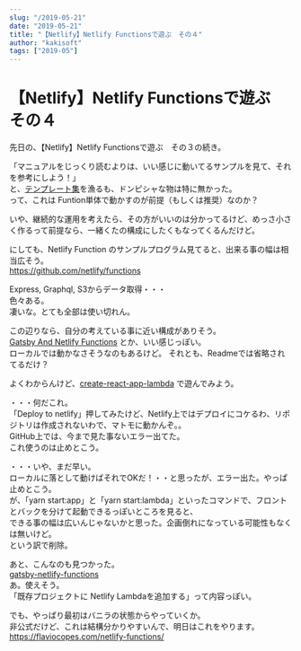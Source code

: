 ```yaml
---
slug: "/2019-05-21"
date: "2019-05-21"
title: "【Netlify】Netlify Functionsで遊ぶ　その４"
author: "kakisoft"
tags: ["2019-05"]
---
```

# 【Netlify】Netlify Functionsで遊ぶ　その４

先日の、【Netlify】Netlify Functionsで遊ぶ　その３の続き。  

「マニュアルをじっくり読むよりは、いい感じに動いてるサンプルを見て、それを参考にしよう！」  
と、[テンプレート集](https://templates.netlify.com/)を漁るも、ドンピシャな物は特に無かった。  
って、これは Funtion単体で動かすのが前提（もしくは推奨）なのか？  

いや、継続的な運用を考えたら、その方がいいのは分かってるけど、めっさ小さく作るって前提なら、一緒くたの構成にしたくもなってくるんだけど。  

にしても、Netlify Function のサンプルプログラム見てると、出来る事の幅は相当広そう。  
<https://github.com/netlify/functions>  

Express, Graphql, S3からデータ取得・・・  
色々ある。  
凄いな。とても全部は使い切れん。  


この辺りなら、自分の考えている事に近い構成がありそう。  
[Gatsby And Netlify Functions](https://github.com/snipcart/gatsby-netlify-serverless) とか、いい感じっぽい。  
ローカルでは動かなさそうなのもあるけど。 それとも、Readmeでは省略されてるだけ？  

よくわからんけど、[create-react-app-lambda](https://github.com/netlify/create-react-app-lambda) で遊んでみよう。  

・・・何だこれ。  
「Deploy to netlify」押してみたけど、Netlify上ではデプロイにコケるわ、リポジトリは作成されないわで、マトモに動かんぞ。。  
GitHub上では、今まで見た事ないエラー出てた。  
これ使うのは止めとこう。  

・・・いや、まだ早い。  
ローカルに落として動けばそれでOKだ！・・と思ったが、エラー出た。やっぱ止めとこう。  
が、「yarn start:app」と「yarn start:lambda」といったコマンドで、フロントとバックを分けて起動できるっぽいところを見ると、  
できる事の幅は広いんじゃないかと思った。企画倒れになっている可能性もなくは無いけど。  
という訳で削除。  

あと、こんなのも見つかった。  
[gatsby-netlify-functions](https://github.com/imorente/gatsby-netlify-functions)  
あ。使えそう。  
「既存プロジェクトに Netlify Lambdaを追加する」って内容っぽい。  

でも、やっぱり最初はバニラの状態からやっていくか。  
非公式だけど、これは結構分かりやすいんで、明日はこれをやります。  
<https://flaviocopes.com/netlify-functions/>  

